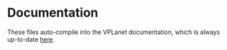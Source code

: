# Documentation

These files auto-compile into the VPLanet documentation, which is always up-to-date [here](https://virtualplanetarylaboratory.github.io/vplanet/).
